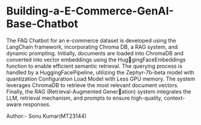 # Building-a-E-Commerce-GenAI-Base-Chatbot

The FAQ Chatbot for an e-commerce dataset is developed using the LangChain
framework, incorporating Chroma DB, a RAG system, and dynamic prompting. Initially,
documents are loaded into ChromaDB and converted into vector embeddings using the HuggingFaceEmbeddings function to enable efficient semantic retrieval. The querying process
is handled by a HuggingFacePipeline, utilizing the Zephyr-7b-beta model with quantization
Configuration Load Model with Less GPU memory. The system leverages ChromaDB to
retrieve the most relevant document vectors. Finally, the RAG (Retrieval-Augmented Generation) system integrates the LLM, retrieval mechanism, and prompts to ensure high-quality,
context-aware responses.

Author:-
Sonu Kumar(MT23144)

